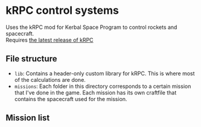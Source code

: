 # kRPC control systems

Uses the kRPC mod for Kerbal Space Program to control rockets and spacecraft.  
Requires [the latest release of kRPC](https://github.com/nullprofile/krpc/releases/tag/0.4.9-1.12.1)

## File structure
- `lib`: Contains a header-only custom library for kRPC. This is where most of the calculations are done.
- `missions`: Each folder in this directory corresponds to a certain mission that I've done in the game. Each mission has its own craftfile that contains the spacecraft used for the mission.

## Mission list
